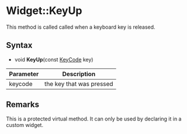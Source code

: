 # Widget::KeyUp

This method is called called when a keyboard key is released.

## Syntax

- void **KeyUp**(const [KeyCode](Constants#KeyCode) key)

| Parameter | Description |
|---|---|
| keycode | the key that was pressed |

## Remarks

This is a protected virtual method. It can only be used by declaring it in a custom widget.
